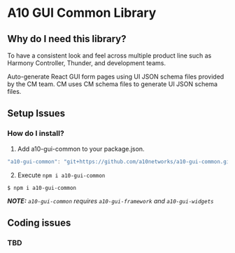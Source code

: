 # A10 GUI Common Library

## Why do I need this library?

To have a consistent look and feel across multiple product line such as Harmony Controller, Thunder, and development teams. 

Auto-generate React GUI form pages using UI JSON schema files provided by the CM team. CM uses CM schema files to generate UI JSON schema files.

## Setup Issues

### How do I install?

1. Add a10-gui-common to your package.json. 

```jsx
"a10-gui-common": "git+https://github.com/a10networks/a10-gui-common.git"
```

2. Execute `npm i a10-gui-common`

 `$ npm i a10-gui-common`

 _**NOTE:**_ _`a10-gui-common`_ _requires_ _`a10-gui-framework`_ _and_ _`a10-gui-widgets`_

## Coding issues

### TBD

